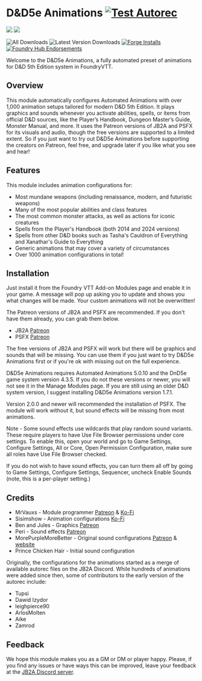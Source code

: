 # D&D5e Animations [![Test Autorec](https://github.com/MrVauxs/dnd5e-animations/actions/workflows/test.yml/badge.svg?branch=master)](https://github.com/MrVauxs/dnd5e-animations/actions/workflows/test.yml)
![](https://img.shields.io/endpoint?url=https%3A%2F%2Ffoundryshields.com%2Fversion%3Fstyle%3Dflat%26url%3Dhttps%3A%2F%2Fraw.githubusercontent.com%2FMrVauxs%2Fdnd5e-animations%2Fmaster%2Fmodule.json)
![](https://img.shields.io/endpoint?url=https%3A%2F%2Ffoundryshields.com%2Fsystem%3FnameType%3Dfull%26showVersion%3D1%26style%3Dflat%26url%3Dhttps%3A%2F%2Fraw.githubusercontent.com%2FMrVauxs%2Fdnd5e-animations%2Fmaster%2Fmodule.json)

![All Downloads](https://img.shields.io/github/downloads/MrVauxs/dnd5e-animations/total?color=purple&label=All%20Downloads)
![Latest Version Downloads](https://img.shields.io/github/downloads/MrVauxs/dnd5e-animations/latest/total?color=purple&label=Latest%20Version%20Downloads&sort=semver)
[![Forge Installs](https://img.shields.io/badge/dynamic/json?label=Forge%20Installs&query=package.installs&suffix=%25&url=https%3A%2F%2Fforge-vtt.com%2Fapi%2Fbazaar%2Fpackage%2Fdnd5e-animations&colorB=4aa94a)](https://forge-vtt.com/bazaar#package=dnd5e-animations)
[![Foundry Hub Endorsements](https://img.shields.io/endpoint?logoColor=white&url=https%3A%2F%2Fwww.foundryvtt-hub.com%2Fwp-json%2Fhubapi%2Fv1%2Fpackage%2Fdnd5e-animations%2Fshield%2Fendorsements)](https://www.foundryvtt-hub.com/package/dnd5e-animations/)


Welcome to the D&D5e Animations, a fully automated preset of animations for D&D 5th Edition system in FoundryVTT.

## Overview

This module automatically configures Automated Animations with over 1,000 animation setups tailored for modern D&D 5th Edition. It plays graphics and sounds whenever you activate abilities, spells, or items from official D&D sources, like the Player’s Handbook, Dungeon Master’s Guide, Monster Manual, and more. It uses the Patreon versions of JB2A and PSFX for its visuals and audio, though the free versions are supported to a limited extent. So if you just want to try out D&D5e Animations before supporting the creators on Patreon, feel free, and upgrade later if you like what you see and hear!

## Features

This module includes animation configurations for:

- Most mundane weapons (including renaissance, modern, and futuristic weapons)
- Many of the most popular abilities and class features
- The most common monster attacks, as well as actions for iconic creatures
- Spells from the Player's Handbook (both 2014 and 2024 versions)
- Spells from other D&D books such as Tasha's Cauldron of Everything and Xanathar's Guide to Everything
- Generic animations that may cover a variety of circumstances
- Over 1000 animation configurations in total!

## Installation

Just install it from the Foundry VTT Add-on Modules page and enable it in your game. A message will pop up asking you to update and shows you what changes will be made. Your custom animations will not be overwritten!

The Patreon versions of JB2A and PSFX are recommended. If you don't have them already, you can grab them below.
- JB2A [Patreon](https://www.patreon.com/JB2A)
- PSFX [Patreon](https://www.patreon.com/PeriSFX)

The free versions of JB2A and PSFX will work but there will be graphics and sounds that will be missing. You can use them if you just want to try D&D5e Animations first or if you're ok with missing out on the full experience. 

D&D5e Animations requires Automated Animations 5.0.10 and the DnD5e game system version 4.3.5. If you do not these versions or newer, you will not see it in the Manage Modules page. If you are still using an older D&D system version, I suggest installing D&D5e Animations version 1.7.1.

Version 2.0.0 and newer will recommended the installation of PSFX. The module will work without it, but sound effects will be missing from most animations.

Note - Some sound effects use wildcards that play random sound variants. These require players to have Use File Browser permissions under core settings. To enable this, open your world and go to Game Settings, Configure Settings, All or Core, Open Permission Configuration, make sure all roles have Use File Browser checked.

If you do not wish to have sound effects, you can turn them all off by going to Game Settings, Configure Settings, Sequencer, uncheck Enable Sounds (note, this is a per-player setting.)

## Credits

- MrVauxs - Module programmer [Patreon](https://www.patreon.com/mrvauxs) & [Ko-Fi](https://ko-fi.com/mrvauxs)
- Sisimshow - Animation configurations [Ko-Fi](https://ko-fi.com/sisimshow)
- Ben and Jules - Graphics [Patreon](https://www.patreon.com/JB2A)
- Peri - Sound effects [Patreon](https://www.patreon.com/PeriSFX)
- MorePurpleMoreBetter - Original sound configurations [Patreon](https://www.patreon.com/morepurplemorebetter) & [website](https://www.flapkan.com/)
- Prince Chicken Hair - Initial sound configuration

Originally, the configurations for the animations started as a merge of available autorec files on the JB2A Discord. While hundreds of animations were added since then, some of contributors to the early version of the autorec include:

- Tupsi
- Dawid Izydor
- leighpierce90
- ArlosMolten
- Aike
- Zamrod

## Feedback

We hope this module makes you as a GM or DM or player happy. Please, if you find any issues or have ways this can be improved, leave your feedback at the [JB2A Discord server](https://jb2a.com/home/patreon-discord/).